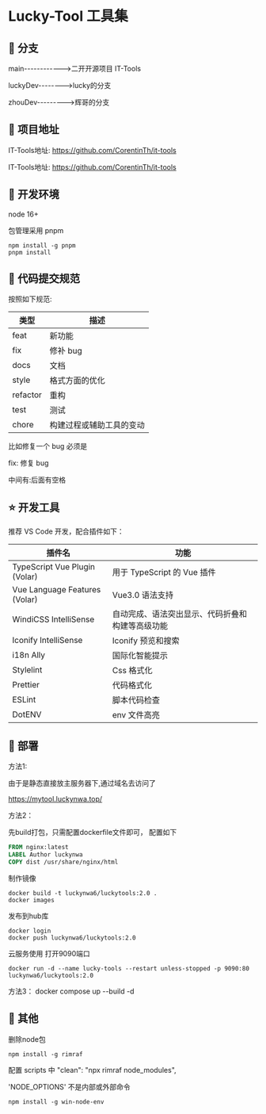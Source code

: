 # Lucky-Tool 工具集

## 🐑 分支

main------------>二开开源项目 IT-Tools

luckyDev-------->lucky的分支

zhouDev--------->辉哥的分支

## 🐶 项目地址

IT-Tools地址: https://github.com/CorentinTh/it-tools

IT-Tools地址:
https://github.com/CorentinTh/it-tools

## 🐶 开发环境

node 16+

包管理采用 pnpm

```shell
npm install -g pnpm
pnpm install
```

## 🐯 代码提交规范

按照如下规范:

| 类型     | 描述                     |
| -------- | ------------------------ |
| feat     | 新功能                   |
| fix      | 修补 bug                 |
| docs     | 文档                     |
| style    | 格式方面的优化           |
| refactor | 重构                     |
| test     | 测试                     |
| chore    | 构建过程或辅助工具的变动 |

比如修复一个 bug 必须是

fix: 修复 bug

中间有:后面有空格

## ⭐️ 开发工具

推荐 VS Code 开发，配合插件如下：

| 插件名                        | 功能                                             |
| ----------------------------- | ------------------------------------------------ |
| TypeScript Vue Plugin (Volar) | 用于 TypeScript 的 Vue 插件                      |
| Vue Language Features (Volar) | Vue3.0 语法支持                                  |
| WindiCSS IntelliSense         | 自动完成、语法突出显示、代码折叠和构建等高级功能 |
| Iconify IntelliSense          | Iconify 预览和搜索                               |
| i18n Ally                     | 国际化智能提示                                   |
| Stylelint                     | Css 格式化                                       |
| Prettier                      | 代码格式化                                       |
| ESLint                        | 脚本代码检查                                     |
| DotENV                        | env 文件高亮                                     |

## 🚀 部署

方法1:

由于是静态直接放主服务器下,通过域名去访问了

https://mytool.luckynwa.top/

方法2：

先build打包，只需配置dockerfile文件即可，
配置如下

```dockerfile
FROM nginx:latest
LABEL Author luckynwa
COPY dist /usr/share/nginx/html

```

制作镜像

```shell
docker build -t luckynwa6/luckytools:2.0 .
docker images
```

发布到hub库

```shell
docker login
docker push luckynwa6/luckytools:2.0
```

云服务使用 打开9090端口

```shell
docker run -d --name lucky-tools --restart unless-stopped -p 9090:80 luckynwa6/luckytools:2.0
```

方法3：
docker compose up --build -d

## 🐷 其他

删除node包

```shell
npm install -g rimraf
```

配置 scripts 中 "clean": "npx rimraf node_modules",

'NODE_OPTIONS' 不是内部或外部命令

```shell
npm install -g win-node-env
```
